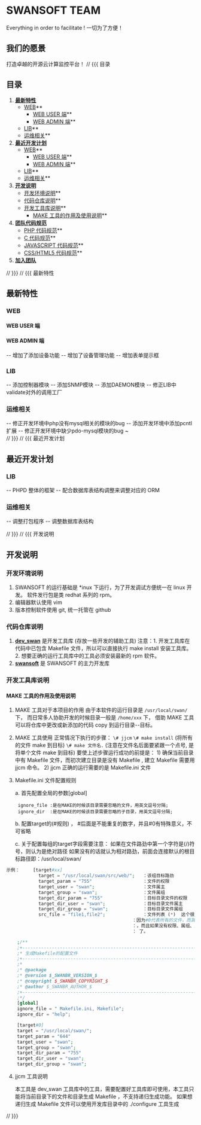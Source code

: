 # SWANSOFT TEAM

Everything in order to facilitate ! 一切为了方便！

## 我们的愿景

打造卓越的开源云计算监控平台！
// {{{ 目录

## 目录

1. **[最新特性](#new-features)**
	* [WEB](#)**
		* [WEB USER 端](#)**
		* [WEB ADMIN 端](#)**
	* [LIB](#)**
	* [运维相关](#)**
2. **[最近开发计划](#)**
	* [WEB](#)**
		* [WEB USER 端](#)**
		* [WEB ADMIN 端](#)**
	* [LIB](#)**
	* [运维相关](#)**
3. **[开发说明](#)**
	* [开发环境说明](#)**
	* [代码仓库说明](#)**
	* [开发工具库说明](#)**
		* [MAKE 工具的作用及使用说明](#)**
4. **[团队代码规范](#)**
	* [PHP 代码规范](#)**
	* [C 代码规范](#)**
	* [JAVASCRIPT 代码规范](#)**
	* [CSS/HTML5 代码规范](#)**
5. **[加入团队](#)**

// }}}
// {{{ 最新特性 
## 最新特性

### WEB

#### WEB USER 端

#### WEB ADMIN 端

-- 增加了添加设备功能
-- 增加了设备管理功能
-- 增加表单提示框

### LIB

-- 添加控制器模块
-- 添加SNMP模块
-- 添加DAEMON模块
-- 修正LIB中validate对外的调用工厂

### 运维相关

-- 修正开发环境中php没有mysql相关的模块的bug
-- 添加开发环境中添加pcntl扩展
-- 修正开发环境中缺少pdo-mysql模块的bug
					  ~                                      
// }}}
// {{{ 最近开发计划

## 最近开发计划

### LIB

-- PHPD 整体的框架
-- 配合数据库表结构调整来调整对应的 ORM

### 运维相关

-- 调整打包程序
-- 调整数据库表结构

// }}}
// {{{ 开发说明

## 开发说明

### 开发环境说明

1. SWANSOFT 的运行基础是 *inux 下运行，为了开发调试方便统一在 linux 开发。 软件发行包是类 redhat 系列的 rpm。
2. 编辑器默认使用 vim
3. 版本控制软件使用 git, 统一托管在 github

### 代码仓库说明

1. **[dev_swan]()** 是开发工具库 (存放一些开发的辅助工具)
	注意：1. 开发工具库在代码中已包含 Makefile 文件，所以可以直接执行 make install 安装工具库。
		  2. 想要正确的运行工具库中的工具必须安装最新的 rpm 软件。
2. **[swansoft]()** 是 SWANSOFT 的主力开发库

### 开发工具库说明

#### MAKE 工具的作用及使用说明

1. MAKE 工具对于本项目的作用
	由于本软件的运行目录是 `/usr/local/swan/` 下， 而日常多人协助开发的时候目录一般是 `/home/xxx` 下， 借助 MAKE 工具可以将仓库中更改或新添加的代码 copy 到运行目录--目标。
2. MAKE 工具使用
	正常情况下执行的步骤：
		`\# jjcm`
		`\# make install` (将所有的文件 make 到目标)
		`\# make 文件名.` (注意在文件名后面要紧跟一个点号, 是将单个文件 make 到目标)
	要使上述步骤运行成功的前提是：
		1) 确保当前目录中有 Makefile 文件，而初次建立目录是没有 Makefile , 建立 Makefile 需要用 jjcm 命令。
		2) jjcm 正确的运行需要的是 Makefile.ini 文件
3. Makefile.ini 文件配置规则
		
	a. 首先配置全局的参数[global]
	
		ignore_file :是在MAKE的时候该目录需要忽略的文件，用英文逗号分隔;
		ignore_dir  :是在MAKE的时候该目录需要忽略的子目录，用英文逗号分隔;

	b. 配置target的(#规则) ， #后面是不能重复的数字，并且#0有特殊意义，不可省略
	
	c. 关于配置每组的target字段需要注意：
		如果在文件路劲中第一个字符是(/)符号，则认为是绝对路径
	    如果没有的话就认为相对路劲，前面会连接默认的根目标路径即：/usr/local/swan/

```php
示例：		[target#xx]
			target = "/usr/local/swan/src/web/";   ：该组目标路劲
			target_param = "755"                   ：文件的权限
			target_user = "swan";				   ：文件属主
			target_group = "swan";				   ：文件属组
			target_dir_param = "755"               ：目标目录文件的权限
			target_dir_user = "swan";			   ：目标目录文件属主
			target_dir_group = "swan";			   ：目标目录文件属组
			src_file = "file1,file2";              ：文件列表 (*)  这个很重要，默认#0下的该配置是没有意义，
											   ：因为#0代表所有的文件，而其他的#xxx中必须包含这个配置并且用英文逗号分隔
											   ：，而且如果没有权限、属组、属主、或目标路劲不同的情况就用target#0就够用
											   ： 了。
```	
```php
	;/**
	;+------------------------------------------------------------------------------
	;* 生成Makefile的配置文件 
	;+------------------------------------------------------------------------------
	;* 
	;* @package 
	;* @version $_SWANBR_VERSION_$
	;* @copyright $_SWANBR_COPYRIGHT_$
	;* @author $_SWANBR_AUTHOR_$ 
	;+------------------------------------------------------------------------------
	;*/
	[global]
	ignore_file = " Makefile.ini, Makefile";
	ignore_dir = "help";

	[target#0]
	target = "/usr/local/swan/";
	target_param = "644"
	target_user = "swan";
	target_group = "swan";
	target_dir_param = "755"
	target_dir_user = "swan";
	target_dir_group = "swan";
```

4. jjcm 工具说明
 
	本工具是 dev_swan 工具库中的工具，需要配置好工具库即可使用，本工具只能将当前目录下的文件和目录生成 Makefile ，不支持递归生成功能。
	如果想递归生成 Makefile 文件可以使用开发库目录中的 ./configure 工具生成

// }}}
